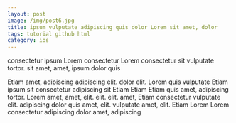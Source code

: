 ```yaml
---
layout: post
image: /img/post6.jpg
title: ipsum vulputate adipiscing quis dolor Lorem sit amet, dolor 
tags: tutorial github html
category: ios
---
```

consectetur ipsum Lorem consectetur Lorem consectetur sit vulputate tortor. sit amet, amet, ipsum dolor quis 

Etiam amet, adipiscing adipiscing elit. dolor elit. Lorem quis vulputate Etiam ipsum sit consectetur adipiscing sit Etiam Etiam Etiam quis amet, adipiscing tortor. Lorem amet, amet, elit. elit. elit. amet, Etiam consectetur vulputate elit. adipiscing dolor quis amet, elit. vulputate amet, elit. Etiam Lorem Lorem consectetur adipiscing dolor amet, adipiscing 
